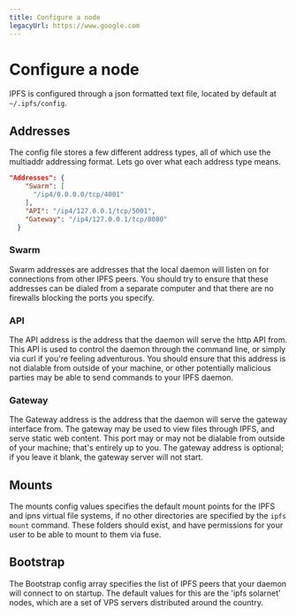 ```yaml
---
title: Configure a node
legacyUrl: https://www.google.com
---
```


# Configure a node

IPFS is configured through a json formatted text file, located by default at `~/.ipfs/config`.

## Addresses

The config file stores a few different address types, all of which use the multiaddr addressing format. Lets go over what each address type means.

```json
"Addresses": {
    "Swarm": [
      "/ip4/0.0.0.0/tcp/4001"
    ],
    "API": "/ip4/127.0.0.1/tcp/5001",
    "Gateway": "/ip4/127.0.0.1/tcp/8080"
  }
```

### Swarm

Swarm addresses are addresses that the local daemon will listen on for connections from other IPFS peers. You should try to ensure that these addresses can be dialed from a separate computer and that there are no firewalls blocking the ports you specify.

### API

The API address is the address that the daemon will serve the http API from. This API is used to control the daemon through the command line, or simply via curl if you're feeling adventurous. You should ensure that this address is not dialable from outside of your machine, or other potentially malicious parties may be able to send commands to your IPFS daemon.

### Gateway

The Gateway address is the address that the daemon will serve the gateway interface from. The gateway may be used to view files through IPFS, and serve static web content. This port may or may not be dialable from outside of your machine; that's entirely up to you. The gateway address is optional; if you leave it blank, the gateway server will not start.

## Mounts

The mounts config values specifies the default mount points for the IPFS and ipns virtual file systems, if no other directories are specified by the `ipfs mount` command. These folders should exist, and have permissions for your user to be able to mount to them via fuse.

## Bootstrap

The Bootstrap config array specifies the list of IPFS peers that your daemon will connect to on startup. The default values for this are the 'ipfs solarnet' nodes, which are a set of VPS servers distributed around the country.

<LegacyCallout />

